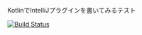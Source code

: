 KotlinでIntelliJプラグインを書いてみるテスト

[![Build Status](https://travis-ci.org/fisherman08/ij_kotlin_test.svg?branch=master)](https://travis-ci.org/fisherman08/ij_kotlin_test)
